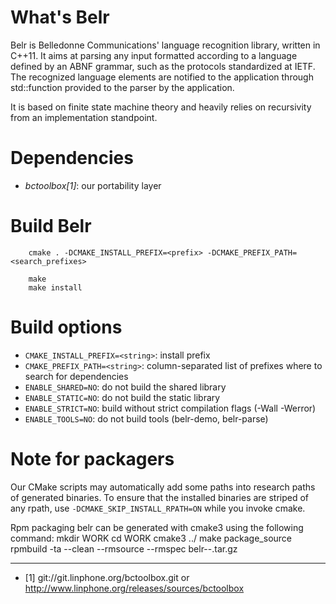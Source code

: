 What's Belr
===========

Belr is Belledonne Communications' language recognition library, written in C++11.
It aims at parsing any input formatted according to a language defined by an ABNF grammar,
such as the protocols standardized at IETF.
The recognized language elements are notified to the application through std::function provided to the parser by the application.

It is based on finite state machine theory and heavily relies on recursivity from an implementation standpoint.


Dependencies
============

- *bctoolbox[1]*: our portability layer


Build Belr
==========

		cmake . -DCMAKE_INSTALL_PREFIX=<prefix> -DCMAKE_PREFIX_PATH=<search_prefixes>
		
		make
		make install


Build options
=============

* `CMAKE_INSTALL_PREFIX=<string>`: install prefix
* `CMAKE_PREFIX_PATH=<string>`: column-separated list of prefixes where to search for dependencies
* `ENABLE_SHARED=NO`: do not build the shared library
* `ENABLE_STATIC=NO`: do not build the static library
* `ENABLE_STRICT=NO`: build without strict compilation flags (-Wall -Werror)
* `ENABLE_TOOLS=NO`: do not build tools (belr-demo, belr-parse)


Note for packagers
==================

Our CMake scripts may automatically add some paths into research paths of generated binaries.
To ensure that the installed binaries are striped of any rpath, use `-DCMAKE_SKIP_INSTALL_RPATH=ON`
while you invoke cmake.

Rpm packaging
belr can be generated with cmake3 using the following command:
mkdir WORK
cd WORK
cmake3 ../
make package_source
rpmbuild -ta --clean --rmsource --rmspec belr-<version>-<release>.tar.gz



-----------------------

* [1] git://git.linphone.org/bctoolbox.git or <http://www.linphone.org/releases/sources/bctoolbox>
